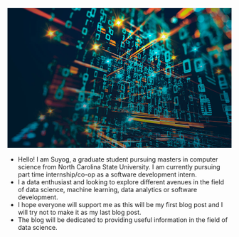 ![Data science](/docs/assets/img/data_Science.png)

* Hello! I am Suyog, a graduate student pursuing masters in computer science from North Carolina State University. I am currently pursuing part time internship/co-op as a software development intern.
* I a data enthusiast and looking to explore different avenues in the field of data science, machine learning, data analytics or software development. 
* I hope everyone will support me as this will be my first blog post and I will try not to make it as my last blog post.
* The blog will be dedicated to providing useful information in the field of data science.
